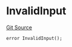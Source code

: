 # InvalidInput
[Git Source](https://github.com/matter-labs/zksync-contracts/blob/c6e73735b89a4b474234f6471e326125c9069f15/contracts/l2-contracts/errors/L2ContractErrors.sol)


```solidity
error InvalidInput();
```

